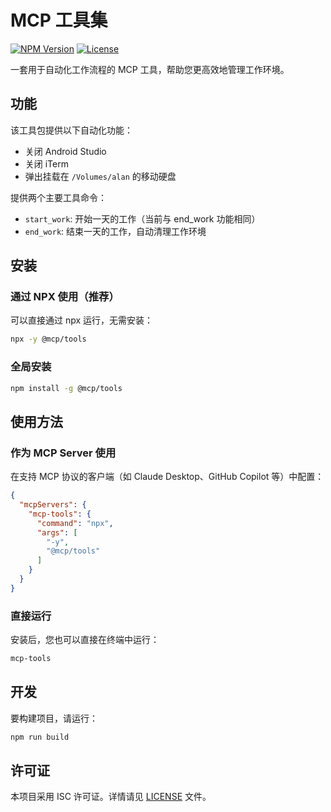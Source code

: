 # MCP 工具集

[![NPM Version](https://img.shields.io/npm/v/@mcp/tools.svg)](https://www.npmjs.com/package/@mcp/tools)
[![License](https://img.shields.io/npm/l/@mcp/tools.svg)](LICENSE)

一套用于自动化工作流程的 MCP 工具，帮助您更高效地管理工作环境。

## 功能

该工具包提供以下自动化功能：

- 关闭 Android Studio
- 关闭 iTerm
- 弹出挂载在 `/Volumes/alan` 的移动硬盘

提供两个主要工具命令：
- `start_work`: 开始一天的工作（当前与 end_work 功能相同）
- `end_work`: 结束一天的工作，自动清理工作环境

## 安装

### 通过 NPX 使用（推荐）

可以直接通过 npx 运行，无需安装：

```bash
npx -y @mcp/tools
```

### 全局安装

```bash
npm install -g @mcp/tools
```

## 使用方法

### 作为 MCP Server 使用

在支持 MCP 协议的客户端（如 Claude Desktop、GitHub Copilot 等）中配置：

```json
{
  "mcpServers": {
    "mcp-tools": {
      "command": "npx",
      "args": [
        "-y",
        "@mcp/tools"
      ]
    }
  }
}
```

### 直接运行

安装后，您也可以直接在终端中运行：

```bash
mcp-tools
```

## 开发

要构建项目，请运行：

```bash
npm run build
```

## 许可证

本项目采用 ISC 许可证。详情请见 [LICENSE](LICENSE) 文件。
